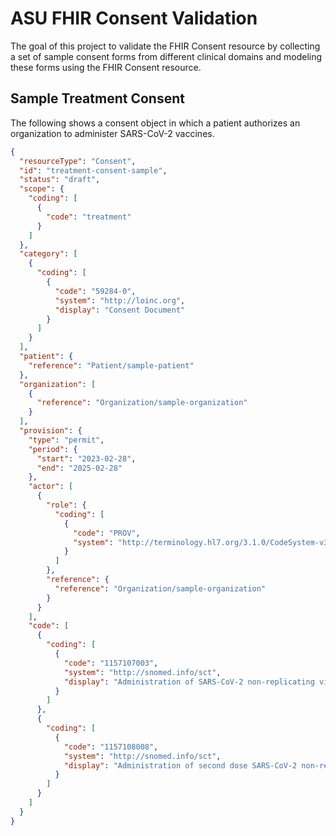 # ASU FHIR Consent Validation

The goal of this project to validate the FHIR Consent resource by collecting a set of sample consent forms from different clinical domains and modeling these forms using the FHIR Consent resource.

## Sample Treatment Consent

The following shows a consent object in which a patient authorizes an organization to administer SARS-CoV-2 vaccines.

```json
{
  "resourceType": "Consent",
  "id": "treatment-consent-sample",
  "status": "draft",
  "scope": {
    "coding": [
      {
        "code": "treatment"
      }
    ]
  },
  "category": [
    {
      "coding": [
        {
          "code": "59284-0",
          "system": "http://loinc.org",
          "display": "Consent Document"
        }
      ]
    }
  ],
  "patient": {
    "reference": "Patient/sample-patient"
  },
  "organization": [
    {
      "reference": "Organization/sample-organization"
    }
  ],
  "provision": {
    "type": "permit",
    "period": {
      "start": "2023-02-28",
      "end": "2025-02-28"
    },
    "actor": [
      {
        "role": {
          "coding": [
            {
              "code": "PROV",
              "system": "http://terminology.hl7.org/3.1.0/CodeSystem-v3-RoleClass.html"
            }
          ]
        },
        "reference": {
          "reference": "Organization/sample-organization"
        }
      }
    ],
    "code": [
      {
        "coding": [
          {
            "code": "1157107003",
            "system": "http://snomed.info/sct",
            "display": "Administration of SARS-CoV-2 non-replicating viral vector vaccine"
          }
        ]
      },
      {
        "coding": [
          {
            "code": "1157108008",
            "system": "http://snomed.info/sct",
            "display": "Administration of second dose SARS-CoV-2 non-replicating viral vector vaccine"
          }
        ]
      }
    ]
  }
}
```

